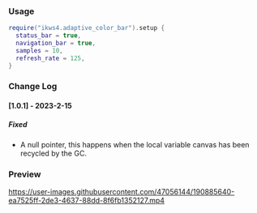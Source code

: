 ### Usage

```lua
require("ikws4.adaptive_color_bar").setup {
  status_bar = true,
  navigation_bar = true,
  samples = 10,
  refresh_rate = 125,
}
```

### Change Log

#### [1.0.1] - 2023-2-15

##### Fixed

- A null pointer, this happens when the local variable canvas has been recycled by the GC.

### Preview

https://user-images.githubusercontent.com/47056144/190885640-ea7525ff-2de3-4637-88dd-8f6fb1352127.mp4


